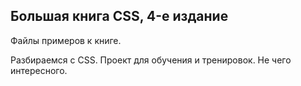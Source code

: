 ## Большая книга CSS, 4-е издание
Файлы примеров к книге.

Разбираемся с CSS. Проект для обучения и тренировок. Не чего интересного.